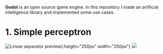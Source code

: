 **Godot** is an open source game engine. In this repository I made an artificial intelligence library and implemented some use cases.

# 1. Simple perceptron
![Linear separator preview](1.%20Perceptron/preview.gif){:height="250px" width="250px"}
<img src="1.%20Perceptron/preview.gif" />
